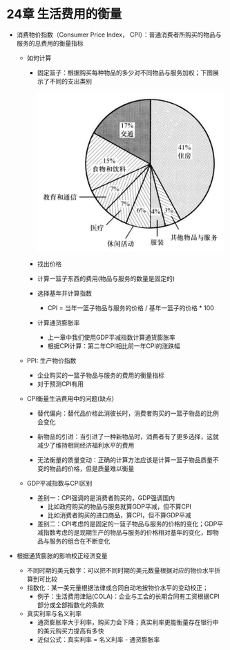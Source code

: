 # 24章 生活费用的衡量

- 消费物价指数（Consumer Price Index， CPI）：普通消费者所购买的物品与服务的总费用的衡量指标

  - 如何计算

    - 固定篮子：根据购买每种物品的多少对不同物品与服务加权；下图展示了不同的支出类别

      ![24-篮子物品](images/24-篮子物品.png)

    - 找出价格

    - 计算一篮子东西的费用(物品与服务的数量是固定的)

    - 选择基年并计算指数

      - CPI = 当年一篮子物品与服务的价格 / 基年一篮子的价格 * 100

    - 计算通货膨胀率

      - 上一章中我们使用GDP平减指数计算通货膨胀率
      - 根据CPI计算：第二年CPI相比前一年CPI的涨跌幅

  - PPI: 生产物价指数

    - 企业购买的一篮子物品与服务的费用的衡量指标
    - 对于预测CPI有用

  - CPI衡量生活费用中的问题(缺点)

    - 替代偏向：替代品价格此消彼长时，消费者购买的一篮子物品的比例会变化

    - 新物品的引进：当引进了一种新物品时，消费者有了更多选择，这就减少了维持相同经济福利水平的费用

    - 无法衡量的质量变动：正确的计算方法应该是计算一篮子物品质量不变的物品的价格，但是质量难以衡量

  - GDP平减指数与CPI区别

    - 差别一：CPI强调的是消费者购买的，GDP强调国内
      - 比如政府购买的物品与服务就算GDP平减，但不算CPI
      - 比如消费者购买的进口商品，算CPI，但不算GDP平减
    - 差别二：CPI考虑的是固定的一篮子物品与服务的价格的变化；GDP平减指数考虑的是现期生产的物品与服务的价格相对基年的变化，即物品与服务的组合在不断变化

- 根据通货膨胀的影响校正经济变量

  - 不同时期的美元数字：可以把不同时期的美元数量根据对应的物价水平折算到可比较
  - 指数化：某一美元量根据法律或合同自动地按物价水平的变动校正；
    - 例子：生活费用津贴(COLA)：企业与工会的长期合同有工资根据CPI部分或全部指数化的条款
  - 真实利率与名义利率
    - 通货膨胀率大于利率，购买力会下降；真实利率更能衡量存在银行中的美元购买力提高有多快
    - 近似公式：真实利率 = 名义利率 - 通货膨胀率